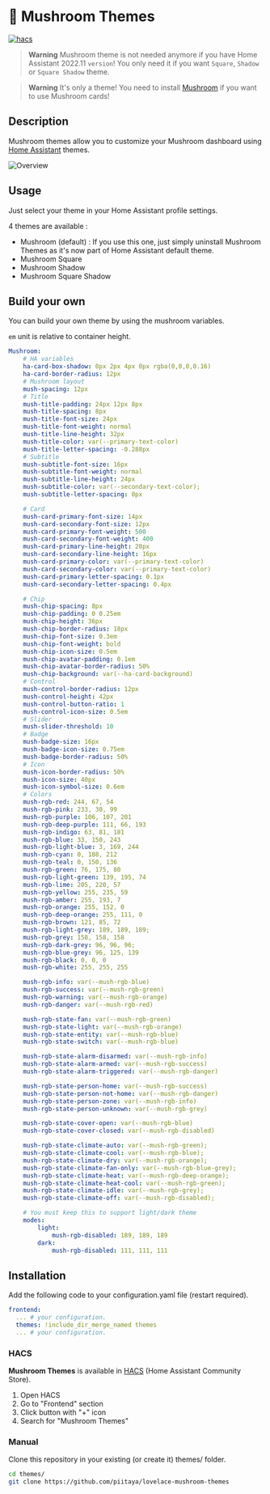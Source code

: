 # 🍄 Mushroom Themes

[![hacs][hacs-badge]][hacs-url]

> **Warning** Mushroom theme is not needed anymore if you have Home Assistant 2022.11 `version`!
> You only need it if you want `Square`, `Shadow` or `Square Shadow` theme.

> **Warning**
> It's only a theme! You need to install [Mushroom][mushroom] if you want to use Mushroom cards!

## Description

Mushroom themes allow you to customize your Mushroom dashboard using [Home Assistant][home-assistant] themes.

![Overview](https://user-images.githubusercontent.com/5878303/152695688-9d705231-500c-49e7-82f5-69e206da95db.png)

## Usage

Just select your theme in your Home Assistant profile settings.

4 themes are available :

-   Mushroom (default) : If you use this one, just simply uninstall Mushroom Themes as it's now part of Home Assistant default theme.
-   Mushroom Square
-   Mushroom Shadow
-   Mushroom Square Shadow

## Build your own

You can build your own theme by using the mushroom variables.

`em` unit is relative to container height.

```yaml
Mushroom:
    # HA variables
    ha-card-box-shadow: 0px 2px 4px 0px rgba(0,0,0,0.16)
    ha-card-border-radius: 12px
    # Mushroom layout
    mush-spacing: 12px
    # Title
    mush-title-padding: 24px 12px 8px
    mush-title-spacing: 8px
    mush-title-font-size: 24px
    mush-title-font-weight: normal
    mush-title-line-height: 32px
    mush-title-color: var(--primary-text-color)
    mush-title-letter-spacing: -0.288px
    # Subtitle
    mush-subtitle-font-size: 16px
    mush-subtitle-font-weight: normal
    mush-subtitle-line-height: 24px
    mush-subtitle-color: var(--secondary-text-color);
    mush-subtitle-letter-spacing: 0px

    # Card
    mush-card-primary-font-size: 14px
    mush-card-secondary-font-size: 12px
    mush-card-primary-font-weight: 500
    mush-card-secondary-font-weight: 400
    mush-card-primary-line-height: 20px
    mush-card-secondary-line-height: 16px
    mush-card-primary-color: var(--primary-text-color)
    mush-card-secondary-color: var(--primary-text-color)
    mush-card-primary-letter-spacing: 0.1px
    mush-card-secondary-letter-spacing: 0.4px

    # Chip
    mush-chip-spacing: 8px
    mush-chip-padding: 0 0.25em
    mush-chip-height: 36px
    mush-chip-border-radius: 18px
    mush-chip-font-size: 0.3em
    mush-chip-font-weight: bold
    mush-chip-icon-size: 0.5em
    mush-chip-avatar-padding: 0.1em
    mush-chip-avatar-border-radius: 50%
    mush-chip-background: var(--ha-card-background)
    # Control
    mush-control-border-radius: 12px
    mush-control-height: 42px
    mush-control-button-ratio: 1
    mush-control-icon-size: 0.5em
    # Slider
    mush-slider-threshold: 10
    # Badge
    mush-badge-size: 16px
    mush-badge-icon-size: 0.75em
    mush-badge-border-radius: 50%
    # Icon
    mush-icon-border-radius: 50%
    mush-icon-size: 40px
    mush-icon-symbol-size: 0.6em
    # Colors
    mush-rgb-red: 244, 67, 54
    mush-rgb-pink: 233, 30, 99
    mush-rgb-purple: 106, 107, 201
    mush-rgb-deep-purple: 111, 66, 193
    mush-rgb-indigo: 63, 81, 181
    mush-rgb-blue: 33, 150, 243
    mush-rgb-light-blue: 3, 169, 244
    mush-rgb-cyan: 0, 188, 212
    mush-rgb-teal: 0, 150, 136
    mush-rgb-green: 76, 175, 80
    mush-rgb-light-green: 139, 195, 74
    mush-rgb-lime: 205, 220, 57
    mush-rgb-yellow: 255, 235, 59
    mush-rgb-amber: 255, 193, 7
    mush-rgb-orange: 255, 152, 0
    mush-rgb-deep-orange: 255, 111, 0
    mush-rgb-brown: 121, 85, 72
    mush-rgb-light-grey: 189, 189, 189;
    mush-rgb-grey: 158, 158, 158
    mush-rgb-dark-grey: 96, 96, 96;
    mush-rgb-blue-grey: 96, 125, 139
    mush-rgb-black: 0, 0, 0
    mush-rgb-white: 255, 255, 255

    mush-rgb-info: var(--mush-rgb-blue)
    mush-rgb-success: var(--mush-rgb-green)
    mush-rgb-warning: var(--mush-rgb-orange)
    mush-rgb-danger: var(--mush-rgb-red)

    mush-rgb-state-fan: var(--mush-rgb-green)
    mush-rgb-state-light: var(--mush-rgb-orange)
    mush-rgb-state-entity: var(--mush-rgb-blue)
    mush-rgb-state-switch: var(--mush-rgb-blue)

    mush-rgb-state-alarm-disarmed: var(--mush-rgb-info)
    mush-rgb-state-alarm-armed: var(--mush-rgb-success)
    mush-rgb-state-alarm-triggered: var(--mush-rgb-danger)

    mush-rgb-state-person-home: var(--mush-rgb-success)
    mush-rgb-state-person-not-home: var(--mush-rgb-danger)
    mush-rgb-state-person-zone: var(--mush-rgb-info)
    mush-rgb-state-person-unknown: var(--mush-rgb-grey)

    mush-rgb-state-cover-open: var(--mush-rgb-blue)
    mush-rgb-state-cover-closed: var(--mush-rgb-disabled)

    mush-rgb-state-climate-auto: var(--mush-rgb-green);
    mush-rgb-state-climate-cool: var(--mush-rgb-blue);
    mush-rgb-state-climate-dry: var(--mush-rgb-orange);
    mush-rgb-state-climate-fan-only: var(--mush-rgb-blue-grey);
    mush-rgb-state-climate-heat: var(--mush-rgb-deep-orange);
    mush-rgb-state-climate-heat-cool: var(--mush-rgb-green);
    mush-rgb-state-climate-idle: var(--mush-rgb-grey);
    mush-rgb-state-climate-off: var(--mush-rgb-disabled);

    # You must keep this to support light/dark theme
    modes:
        light:
            mush-rgb-disabled: 189, 189, 189
        dark:
            mush-rgb-disabled: 111, 111, 111
```

## Installation

Add the following code to your configuration.yaml file (restart required).

```yaml
frontend:
  ... # your configuration.
  themes: !include_dir_merge_named themes
  ... # your configuration.
```

### HACS

**Mushroom Themes** is available in [HACS][hacs] (Home Assistant Community Store).

1. Open HACS
2. Go to "Frontend" section
3. Click button with "+" icon
4. Search for "Mushroom Themes"

### Manual

Clone this repository in your existing (or create it) themes/ folder.

```sh
cd themes/
git clone https://github.com/piitaya/lovelace-mushroom-themes
```

<!-- Badges -->

[hacs-url]: https://github.com/hacs/integration
[hacs-badge]: https://img.shields.io/badge/hacs-default-orange.svg?style=flat-square

<!-- References -->

[home-assistant]: https://www.home-assistant.io/
[home-assitant-theme-docs]: https://www.home-assistant.io/integrations/frontend/#defining-themes
[hacs]: https://hacs.xyz
[mushroom]: https://github.com/piitaya/lovelace-mushroom
